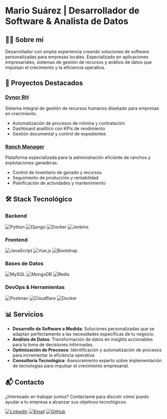 # Mario Suárez | Desarrollador de Software & Analista de Datos

## 👨‍💻 Sobre mí

Desarrollador con amplia experiencia creando soluciones de software personalizadas para empresas locales. Especializado en aplicaciones empresariales, sistemas de gestión de recursos y análisis de datos que impulsan el crecimiento y la eficiencia operativa.

## 🚀 Proyectos Destacados

### [Dynor RH](https://mariosuarezdev.github.io/dynorh/)
Sistema integral de gestión de recursos humanos diseñado para empresas en crecimiento.
- Automatización de procesos de nómina y contratación
- Dashboard analítico con KPIs de rendimiento
- Gestión documental y control de expedientes

### [Ranch Manager](https://mariosuarezdev.github.io/Administracion-Rancho/)
Plataforma especializada para la administración eficiente de ranchos y explotaciones ganaderas.
- Control de inventario de ganado y recursos
- Seguimiento de producción y rentabilidad
- Planificación de actividades y mantenimiento

## 🛠️ Stack Tecnológico

### Backend
![Python](https://skillicons.dev/icons?i=py) ![Django](https://skillicons.dev/icons?i=django) ![Docker](https://skillicons.dev/icons?i=docker) ![Jenkins](https://skillicons.dev/icons?i=jenkins)

### Frontend
![JavaScript](https://skillicons.dev/icons?i=js) ![Vue.js](https://skillicons.dev/icons?i=vue) ![Bootstrap](https://skillicons.dev/icons?i=bootstrap)

### Bases de Datos
![MySQL](https://skillicons.dev/icons?i=mysql) ![MongoDB](https://skillicons.dev/icons?i=mongodb) ![Redis](https://skillicons.dev/icons?i=redis)

### DevOps & Herramientas
![Postman](https://skillicons.dev/icons?i=postman) ![Cloudflare](https://skillicons.dev/icons?i=cloudflare) ![Docker](https://skillicons.dev/icons?i=docker)

## 📊 Servicios

- **Desarrollo de Software a Medida**: Soluciones personalizadas que se adaptan perfectamente a las necesidades específicas de tu negocio.
- **Análisis de Datos**: Transformación de datos en insights accionables para la toma de decisiones informadas.
- **Optimización de Procesos**: Identificación y automatización de procesos para incrementar la eficiencia operativa.
- **Consultoría Tecnológica**: Asesoramiento experto sobre implementación de tecnologías para impulsar el crecimiento empresarial.

## 📬 Contacto

¿Interesado en trabajar juntos? Contáctame para discutir cómo puedo ayudar a tu empresa a alcanzar sus objetivos tecnológicos.

[![LinkedIn](https://img.shields.io/badge/LinkedIn-0077B5?style=for-the-badge&logo=linkedin&logoColor=white)](https://linkedin.com/in/tusperfildelinkedin)
[![Email](https://img.shields.io/badge/Email-D14836?style=for-the-badge&logo=gmail&logoColor=white)](mailto:tuemail@dominio.com)
[![GitHub](https://img.shields.io/badge/GitHub-100000?style=for-the-badge&logo=github&logoColor=white)](https://github.com/mariosuarezdev)
